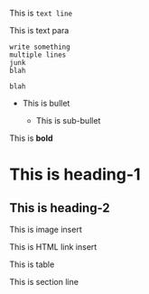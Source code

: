 This is `text line`

This is text para
```
write something
multiple lines
junk
blah

blah
```

* This is bullet

  * This is sub-bullet

This is **bold**

# This is heading-1

## This is heading-2

This is image insert

This is HTML link insert

This is table

This is section line

